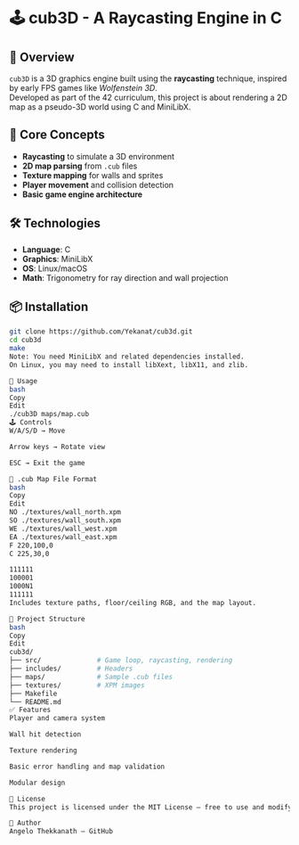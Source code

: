 # 🕹️ cub3D - A Raycasting Engine in C

## 📖 Overview
`cub3D` is a 3D graphics engine built using the **raycasting** technique, inspired by early FPS games like *Wolfenstein 3D*.  
Developed as part of the 42 curriculum, this project is about rendering a 2D map as a pseudo-3D world using C and MiniLibX.

## 🧱 Core Concepts
- **Raycasting** to simulate a 3D environment
- **2D map parsing** from `.cub` files
- **Texture mapping** for walls and sprites
- **Player movement** and collision detection
- **Basic game engine architecture**

## 🛠️ Technologies
- **Language**: C  
- **Graphics**: MiniLibX  
- **OS**: Linux/macOS  
- **Math**: Trigonometry for ray direction and wall projection

## 📦 Installation
```bash
git clone https://github.com/Yekanat/cub3d.git
cd cub3d
make
Note: You need MiniLibX and related dependencies installed.
On Linux, you may need to install libXext, libX11, and zlib.

🏃 Usage
bash
Copy
Edit
./cub3D maps/map.cub
🕹️ Controls
W/A/S/D → Move

Arrow keys → Rotate view

ESC → Exit the game

🧩 .cub Map File Format
bash
Copy
Edit
NO ./textures/wall_north.xpm
SO ./textures/wall_south.xpm
WE ./textures/wall_west.xpm
EA ./textures/wall_east.xpm
F 220,100,0
C 225,30,0

111111
100001
1000N1
111111
Includes texture paths, floor/ceiling RGB, and the map layout.

📂 Project Structure
bash
Copy
Edit
cub3d/
├── src/              # Game loop, raycasting, rendering
├── includes/         # Headers
├── maps/             # Sample .cub files
├── textures/         # XPM images
├── Makefile
└── README.md
✅ Features
Player and camera system

Wall hit detection

Texture rendering

Basic error handling and map validation

Modular design

📜 License
This project is licensed under the MIT License – free to use and modify.

👤 Author
Angelo Thekkanath – GitHub
